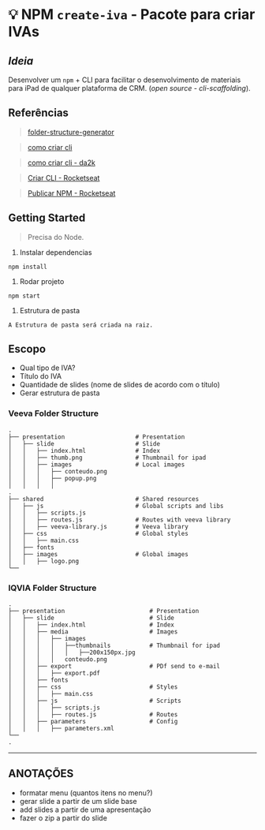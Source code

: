 # :bulb: **NPM** **`create-iva`** - Pacote para criar IVAs

## *Ideia*
Desenvolver um `npm` + CLI para facilitar o desenvolvimento de materiais para iPad de qualquer plataforma de CRM. (*open source - cli-scaffolding*).

## Referências
> [folder-structure-generator](https://github.com/krisalay/folder-structure-generator)

> [como criar cli](https://medium.com/henriquekuwai/criando-sua-cli-com-node-js-d6dee7d03110)

> [como criar cli - da2k](https://blog.da2k.com.br/2015/03/20/criando-uma-ferramenta-de-cli-com-nodejs/)

> [Criar CLI - Rocketseat](https://www.youtube.com/watch?v=Rt-xG_VzD6M)

> [Publicar NPM - Rocketseat](https://www.youtube.com/watch?v=OOecQMZMkqY)


## Getting Started
> Precisa do Node.

1. Instalar dependencias

`npm install`

1. Rodar projeto

`npm start`

1. Estrutura de pasta

`A Estrutura de pasta será criada na raiz.`

## Escopo
- Qual tipo de IVA?
- Título do IVA
- Quantidade de slides (nome de slides de acordo com o título) 
- Gerar estrutura de pasta

### **Veeva Folder Structure**
    .
    ├── presentation                    # Presentation
    │   ├── slide                       # Slide
    │   │   ├── index.html              # Index
    │   │   ├── thumb.png               # Thumbnail for ipad
    │   │   ├── images                  # Local images
    │   │   │   ├── conteudo.png
    │   │   │   ├── popup.png
    │   │   │   │
    .    
    ├── shared                          # Shared resources
    │   ├── js                          # Global scripts and libs
    │   │   ├── scripts.js          
    │   │   ├── routes.js               # Routes with veeva library
    │   │   ├── veeva-library.js        # Veeva library
    │   ├── css                         # Global styles
    │   │   ├── main.css
    │   ├── fonts
    │   ├── images                      # Global images
    │   │   ├── logo.png
    └──

### **IQVIA Folder Structure**
    .
    ├── presentation                        # Presentation
    │   ├── slide                           # Slide
    │   │   ├── index.html                  # Index
    │   │   ├── media                       # Images
    │   │   │   ├── images
    │   │   │   │   ├──thumbnails           # Thumbnail for ipad
    │   │   │   │   │   ├──200x150px.jpg
    │   │   │   │   conteudo.png
    │   │   ├── export                      # PDf send to e-mail
    │   │   │   ├── export.pdf
    │   │   ├── fonts
    │   │   ├── css                         # Styles
    │   │   │   ├── main.css
    │   │   ├── js                          # Scripts
    │   │   │   ├── scripts.js
    │   │   │   ├── routes.js               # Routes
    │   │   ├── parameters                  # Config
    │   │   │   ├── parameters.xml
    └──
    .

---

## ANOTAÇÕES

- formatar menu (quantos itens no menu?)
- gerar slide a partir de um slide base
- add slides a partir de uma apresentação
- fazer o zip a partir do slide
